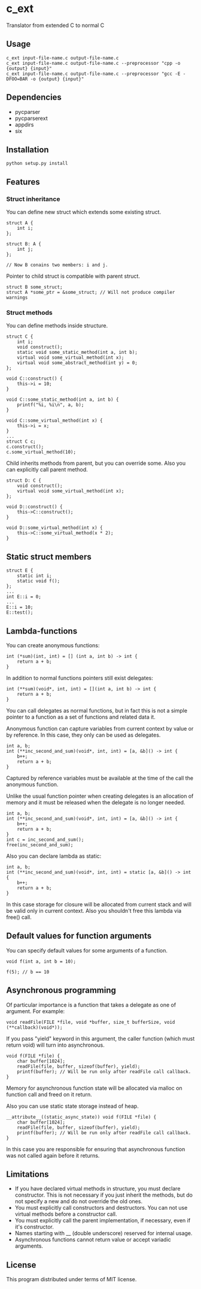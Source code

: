 # c_ext
Translator from extended C to normal C

## Usage

    c_ext input-file-name.c output-file-name.c
    c_ext input-file-name.c output-file-name.c --preprocessor "cpp -o {output} {input}"
    c_ext input-file-name.c output-file-name.c --preprocessor "gcc -E -DFOO=BAR -o {output} {input}"

## Dependencies

* pycparser
* pycparserext
* appdirs
* six

## Installation

    python setup.py install

## Features

### Struct inheritance

You can define new struct which extends some existing struct.

    struct A {
        int i;
    };

    struct B: A {
        int j;
    };

    // Now B conains two members: i and j.

Pointer to child struct is compatible with parent struct.

    struct B some_struct;
    struct A *some_ptr = &some_struct; // Will not produce compiler warnings

### Struct methods

You can define methods inside structure.

    struct C {
        int i;
        void construct();
        static void some_static_method(int a, int b);
        virtual void some_virtual_method(int x);
        virtual void some_abstract_method(int y) = 0;
    };

    void C::construct() {
        this->i = 10;
    }

    void C::some_static_method(int a, int b) {
        printf("%i, %i\n", a, b);
    }

    void C::some_virtual_method(int x) {
        this->i = x;
    }
    ...
    struct C c;
    c.construct();
    c.some_virtual_method(10);

Child inherits methods from parent, but you can override some.
Also you can explicitly call parent method.

    struct D: C {
        void construct();
        virtual void some_virtual_method(int x);
    };

    void D::construct() {
        this->C::construct();
    }

    void D::some_virtual_method(int x) {
        this->C::some_virtual_method(x * 2);
    }

## Static struct members

    struct E {
        static int i;
        static void f();
    };
    ...
    int E::i = 0;
    ...
    E::i = 10;
    E::test();

## Lambda-functions

You can create anonymous functions:

    int (*sum)(int, int) = [] (int a, int b) -> int {
        return a + b;
    }

In addition to normal functions pointers still exist delegates:

    int (**sum)(void*, int, int) = [](int a, int b) -> int {
        return a + b;
    }

You can call delegates as normal functions,
but in fact this is not a simple pointer to a function as a set of functions and related data it.

Anonymous function can capture variables from current context by value or by reference.
In this case, they only can be used as delegates.

    int a, b;
    int (**inc_second_and_sum)(void*, int, int) = [a, &b]() -> int {
        b++;
        return a + b;
    }

Captured by reference variables must be available at the time of the call the anonymous function.

Unlike the usual function pointer when creating delegates is an allocation of memory and it must be released
when the delegate is no longer needed.

    int a, b;
    int (**inc_second_and_sum)(void*, int, int) = [a, &b]() -> int {
        b++;
        return a + b;
    }
    int c = inc_second_and_sum();
    free(inc_second_and_sum);

Also you can declare lambda as static:

    int a, b;
    int (**inc_second_and_sum)(void*, int, int) = static [a, &b]() -> int {
        b++;
        return a + b;
    }

In this case storage for closure will be allocated from current stack and will be valid
only in current context. Also you shouldn't free this lambda via free() call.

## Default values for function arguments

You can specify default values for some arguments of a function.

    void f(int a, int b = 10);
    
    f(5); // b == 10

## Asynchronous programming

Of particular importance is a function that takes a delegate as one of argument.
For example:

    void readFile(FILE *file, void *buffer, size_t bufferSize, void (**callback)(void*));

If you pass "yield" keyword in this argument, the caller function (which must return void) will turn into asynchronous.

    void f(FILE *file) {
        char buffer[1024];
        readFile(file, buffer, sizeof(buffer), yield);
        printf(buffer); // Will be run only after readFile call callback.
    }

Memory for asynchronous function state will be allocated via malloc on function call
and freed on it return.

Also you can use static state storage instead of heap.

    __attribute__((static_async_state)) void f(FILE *file) {
        char buffer[1024];
        readFile(file, buffer, sizeof(buffer), yield);
        printf(buffer); // Will be run only after readFile call callback.
    }

In this case you are responsible for ensuring that asynchronous function was not called
again before it returns.

## Limitations

* If you have declared virtual methods in structure, you must declare constructor.
This is not necessary if you just inherit the methods, but do not specify a new
and do not override the old ones.
* You must explicitly call constructors and destructors.
You can not use virtual methods before a constructor call.
* You must explicitly call the parent implementation, if necessary,
even if it's constructor.
* Names starting with __ (double underscore) reserved for internal usage.
* Asynchronous functions cannot return value or accept variadic arguments.

## License
This program distributed under terms of MIT license.

